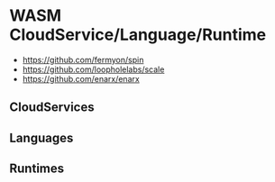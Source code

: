# WASM CloudService/Language/Runtime

- https://github.com/fermyon/spin
- https://github.com/loopholelabs/scale
- https://github.com/enarx/enarx

## CloudServices
## Languages
## Runtimes
